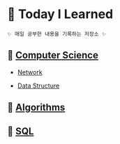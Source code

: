 # 🏫 Today I Learned

    ✨ 매일 공부한 내용을 기록하는 저장소 ✨

## 📒 [Computer Science](Computer%20Science/README.md)

- [Network](Network/README.md)

<!-- - - 운영체제

### 컴퓨터 구조 -->

- [Data Structure](Computer%20Science/Data%20Structure/)

<!--
- 테이터베이스 -->

## 📒 [Algorithms](Algorithms/README.md)

## 📒 [SQL](SQL/README.md)
